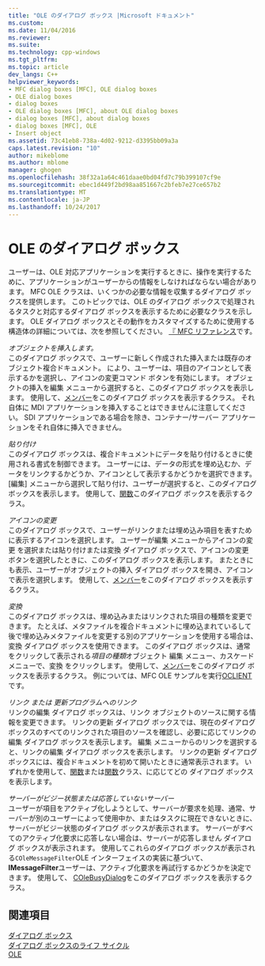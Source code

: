 ```yaml
---
title: "OLE のダイアログ ボックス |Microsoft ドキュメント"
ms.custom: 
ms.date: 11/04/2016
ms.reviewer: 
ms.suite: 
ms.technology: cpp-windows
ms.tgt_pltfrm: 
ms.topic: article
dev_langs: C++
helpviewer_keywords:
- MFC dialog boxes [MFC], OLE dialog boxes
- OLE dialog boxes
- dialog boxes
- OLE dialog boxes [MFC], about OLE dialog boxes
- dialog boxes [MFC], about dialog boxes
- dialog boxes [MFC], OLE
- Insert object
ms.assetid: 73c41eb8-738a-4d02-9212-d3395bb09a3a
caps.latest.revision: "10"
author: mikeblome
ms.author: mblome
manager: ghogen
ms.openlocfilehash: 38f32a1a64c461daae0bd04fd7c79b399107cf9e
ms.sourcegitcommit: ebec1d449f2bd98aa851667c2bfeb7e27ce657b2
ms.translationtype: MT
ms.contentlocale: ja-JP
ms.lasthandoff: 10/24/2017
---
```

# <a name="dialog-boxes-in-ole"></a>OLE のダイアログ ボックス
ユーザーは、OLE 対応アプリケーションを実行するときに、操作を実行するために、アプリケーションがユーザーからの情報をしなければならない場合があります。 MFC OLE クラスは、いくつかの必要な情報を収集するダイアログ ボックスを提供します。 このトピックでは、OLE のダイアログ ボックスで処理されるタスクと対応するダイアログ ボックスを表示するために必要なクラスを示します。 OLE ダイアログ ボックスとその動作をカスタマイズするために使用する構造体の詳細については、次を参照してください。 [『 MFC リファレンス](../mfc/mfc-desktop-applications.md)です。  
  
 *オブジェクトを挿入します。*  
 このダイアログ ボックスで、ユーザーに新しく作成された挿入または既存のオブジェクト複合ドキュメント。 により、ユーザーは、項目のアイコンとして表示するかを選択し、アイコンの変更コマンド ボタンを有効にします。 オブジェクトの挿入を編集 メニューから選択すると、このダイアログ ボックスを表示します。 使用して、[メンバー](../mfc/reference/coleinsertdialog-class.md)をこのダイアログ ボックスを表示するクラス。 それ自体に MDI アプリケーションを挿入することはできませんに注意してください。 SDI アプリケーションである場合を除き、コンテナー/サーバー アプリケーションをそれ自体に挿入できません。  
  
 *貼り付け*  
 このダイアログ ボックスは、複合ドキュメントにデータを貼り付けるときに使用される書式を制御できます。 ユーザーには、データの形式を埋め込むか、データをリンクするかどうか、アイコンとして表示するかどうかを選択できます。 [編集] メニューから選択して貼り付け、ユーザーが選択すると、このダイアログ ボックスを表示します。 使用して、[関数](../mfc/reference/colepastespecialdialog-class.md)このダイアログ ボックスを表示するクラス。  
  
 *アイコンの変更*  
 このダイアログ ボックスで、ユーザーがリンクまたは埋め込み項目を表すために表示するアイコンを選択します。 ユーザーが編集 メニューからアイコンの変更 を選択または貼り付けまたは変換 ダイアログ ボックスで、アイコンの変更 ボタンを選択したときに、このダイアログ ボックスを表示します。 またときにも表示、ユーザーがオブジェクトの挿入 ダイアログ ボックスを開き、アイコンで表示を選択します。 使用して、[メンバー](../mfc/reference/colechangeicondialog-class.md)をこのダイアログ ボックスを表示するクラス。  
  
 *変換*  
 このダイアログ ボックスは、埋め込みまたはリンクされた項目の種類を変更できます。 たとえば、メタファイルを複合ドキュメントに埋め込まれているして後で埋め込みメタファイルを変更する別のアプリケーションを使用する場合は、変換 ダイアログ ボックスを使用できます。 このダイアログ ボックスは、通常 をクリックして表示される*項目の種類*オブジェクト 編集 メニュー、カスケード メニューで、変換 をクリックします。 使用して、[メンバー](../mfc/reference/coleconvertdialog-class.md)をこのダイアログ ボックスを表示するクラス。 例については、MFC OLE サンプルを実行[OCLIENT](../visual-cpp-samples.md)です。  
  
 *リンク または 更新プログラムへのリンク*  
 リンクの編集 ダイアログ ボックスは、リンク オブジェクトのソースに関する情報を変更できます。 リンクの更新 ダイアログ ボックスでは、現在のダイアログ ボックスのすべてのリンクされた項目のソースを確認し、必要に応じてリンクの編集 ダイアログ ボックスを表示します。 編集 メニューからのリンクを選択すると、リンクの編集 ダイアログ ボックスを表示します。 リンクの更新 ダイアログ ボックスには、複合ドキュメントを初めて開いたときに通常表示されます。 いずれかを使用して、[関数](../mfc/reference/colelinksdialog-class.md)または[関数](../mfc/reference/coleupdatedialog-class.md)クラス、に応じてどの ダイアログ ボックスを表示します。  
  
 *サーバーがビジー状態または応答していないサーバー*  
 ユーザーが項目をアクティブ化しようとして、サーバーが要求を処理、通常、サーバーが別のユーザーによって使用中か、またはタスクに現在できないときに、サーバーがビジー状態のダイアログ ボックスが表示されます。 サーバーがすべてのアクティブ化要求に応答しない場合は、サーバーが応答しません ダイアログ ボックスが表示されます。 使用してこれらのダイアログ ボックスが表示される`COleMessageFilter`OLE インターフェイスの実装に基づいて、 **IMessageFilter**ユーザーは、アクティブ化要求を再試行するかどうかを決定できます。 使用して、 [COleBusyDialog](../mfc/reference/colebusydialog-class.md)をこのダイアログ ボックスを表示するクラス。  
  
## <a name="see-also"></a>関連項目  
 [ダイアログ ボックス](../mfc/dialog-boxes.md)   
 [ダイアログ ボックスのライフ サイクル](../mfc/life-cycle-of-a-dialog-box.md)   
 [OLE](../mfc/ole-in-mfc.md)

